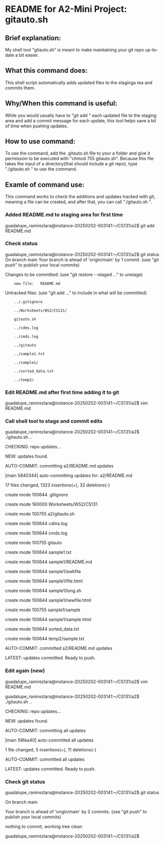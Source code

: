 # README for A2-Mini Project: gitauto.sh

## Brief explanation:
My shell tool "gitauto.sh" is meant to make maintaining your git repo up-to-date a bit easier.

## What this command does:
This shell script automatically adds updated files to the staginga rea and commits
them.

## Why/When this command is useful:
While you would usually have to "git add <filename>" each updated file to the staging area and add a commit message for each update, this tool helps save a bit of time when pushing updates.
 
## How to use command:
To use the command, add the .gitauto.sh file to your a folder and give it permission to be executed with "chmod 755 gitauto.sh". Because this file takes the input of a directory(that should include a git repo), type "./gitauto.sh <directory of repo>" to use the command.

## Examle of command use:
This command works to check the additions and updates tracked with git, meaning a file can be created, and after that, you can call "./gitauto.sh <directory of repo>".

### Added README.md to staging area for first time
guadalupe_ramirezlara@instance-20250202-003141:~/CS131/a2$ git add README.md

### Check status
guadalupe_ramirezlara@instance-20250202-003141:~/CS131/a2$ git status
On branch main
Your branch is ahead of 'origin/main' by 1 commit.
  (use "git push" to publish your local commits)

Changes to be committed:
  (use "git restore --staged <file>..." to unstage)
       
        new file:   README.md

Untracked files:
  (use "git add <file>..." to include in what will be committed)
        
        ../.gitignore
        
        ../Worksheets/WS2/CS131/
        
        gitauto.sh
        
        ../cdms.log
        
        ../cmds.log
        
        ../gitauto
        
        ../sample1.txt
        
        ../sample1/
        
        ../sorted_data.txt
        
        ../temp2/

### Edit README.md after first time adding it to git
guadalupe_ramirezlara@instance-20250202-003141:~/CS131/a2$ vim README.md

### Call shell tool to stage and commit edits
guadalupe_ramirezlara@instance-20250202-003141:~/CS131/a2$ ./gitauto.sh ..

CHECKING: repo updates...

NEW: updates found.

AUTO-COMMIT: committing a2/README.md updates

[main 5840344] auto-committing updates for: a2/README.md

 17 files changed, 1323 insertions(+), 32 deletions(-)
 
 create mode 100644 .gitignore
 
 create mode 160000 Worksheets/WS2/CS131
 
 create mode 100755 a2/gitauto.sh
 
 create mode 100644 cdms.log
 
 create mode 100644 cmds.log
 
 create mode 100755 gitauto
 
 create mode 100644 sample1.txt
 
 create mode 100644 sample1/README.md
 
 create mode 100644 sample1/awkfile
 
 create mode 100644 sample1/file.html
 
 create mode 100644 sample1/long.sh
 
 create mode 100644 sample1/newfile.html
 
 create mode 100755 sample1/sample
 
 create mode 100644 sample1/sample.html
 
 create mode 100644 sorted_data.txt

 create mode 100644 temp2/sample.txt

AUTO-COMMIT: committed a2/README.md updates

LATEST: updates committed. Ready to push.

### Edit again (new)
guadalupe_ramirezlara@instance-20250202-003141:~/CS131/a2$ vim README.md

guadalupe_ramirezlara@instance-20250202-003141:~/CS131/a2$ ./gitauto.sh ..

CHECKING: repo updates...

NEW: updates found.

AUTO-COMMIT: committing all updates

[main 58fea40] auto-committed all updates

 1 file changed, 5 insertions(+), 11 deletions(-)

AUTO-COMMIT: committed all updates

LATEST: updates committed. Ready to push.

### Check git status
guadalupe_ramirezlara@instance-20250202-003141:~/CS131/a2$ git status

On branch main

Your branch is ahead of 'origin/main' by 2 commits.
  (use "git push" to publish your local commits)

nothing to commit, working tree clean

guadalupe_ramirezlara@instance-20250202-003141:~/CS131/a2$  
